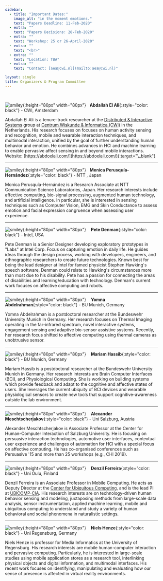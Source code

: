 ```yaml
---
sidebar:
  - title: "Important Dates:"
    image_alt: "in the moment emotions."
    text: "Papers Deadline: 11-Feb-2020"
  - extra: ""
    text: "Papers Decisions: 28-Feb-2020"
  - extra: ""
    text: "Workshop: 25 or 26-April-2020"
  - extra: ""
    text: "<br>"
  - extra: ""
    text: "Location: TBA"
  - extra: ""
    text: "Contact: [aea@cwi.nl](mailto:aea@cwi.nl)"

layout: single
title: Organizers & Program Committee
---
```


<!-- <img src="offis_photo_el_ali.jpg" width="200"> -->
<br>

![smiley](./assets/imgs/abdallah.jpg){:height="80px" width="80px"} &nbsp; **Abdallah El Ali**{:style="color: black"} - CWI, Amsterdam

Abdallah El Ali is a tenure-track researcher at the [Distributed & Interactive Systems](https://www.dis.cwi.nl/) group at [Centrum Wiskunde & Informatica (CWI)](https://www.cwi.nl/) in the Netherlands. His research focuses on focuses on human activity sensing and recognition, mobile and wearable interaction techniques, and multimodal interaction, unified by the goal of further understanding human behavior and emotion. He combines advances in HCI and machine learning to enable pervasive affect sensing in and beyond mobile interactions. Website: [https://abdoelali.com/](https://abdoelali.com/){:target="\_blank"}

---

![smiley](./assets/imgs/mon.jpg){:height="80px" width="80px"} &nbsp; **Monica Perusquía-Hernández**{:style="color: black"} - NTT , Japan

Monica Perusquía-Hernández is a Research Associate at NTT Communication Science Laboratories, Japan. Her research interests include affective computing, bio-signal processing, augmented human technology, and artificial intelligence. In particular, she is interested in sensing techniques such as Computer Vision, EMG and Skin Conductance to assess emotion and facial expression congruence when assessing user experience.

---

![smiley](./assets/imgs/pete.jpg){:height="80px" width="80px"} &nbsp;&nbsp; **Pete Denman**{:style="color: black"} - Intel, USA

Pete Denman is a Senior Designer developing exploratory prototypes in "Labs" at Intel Corp. Focus on capturing emotion in daily life. He guides ideas through the design process, working with developers, engineers, and ethnographic researchers to create future technologies. Known best for being the lead designer at Intel for famed physicist Stephen Hawking's speech software, Denman could relate to Hawking's circumstances more than most due to his disability. Pete has a passion for connecting the areas of disabilities and learning/education with technology. Denman's current work focuses on affective computing and robots.

---

![smiley](./assets/imgs/yomna.jpeg){:height="80px" width="80px"} &nbsp;&nbsp; **Yomna Abdelrahman**{:style="color: black"} - BU Munich, Germany

Yomna Abdelrahman is a postdoctoral researcher at the Bundeswehr University Munich in Germany. Her research focuses on Thermal Imaging operating in the far-infrared spectrum, novel interactive systems, engagement sensing and adaptive bio-sensor assistive systems. Recently, her research focus shifted to affective computing using thermal cameras as unobtrusive sensor.

---

![smiley](./assets/imgs/mariam.png){:height="80px" width="80px"} &nbsp;&nbsp; **Mariam Hassib**{:style="color: black"} - BU Munich, Germany

Mariam Hassib is a postdoctoral researcher at the Bundeswehr University Munich in Germany. Her research interests are Brain Computer Interfaces (BCI), and Physiological Computing. She is working on building systems which provide feedback and adapt to the cognitive and affective states of users. She leverages the current ubiquity of BCI devices and wearable physiological sensors to create new tools that support cognitive-awareness outside the lab environment.

---

![smiley](./assets/imgs/alexander.jpeg){:height="80px" width="80px"} &nbsp;&nbsp; **Alexander Meschtscherjakov**{:style="color: black"} - Uni Salzburg, Austria

Alexander Meschtscherjakov is Associate Professor at the Center for Human-Computer Interaction of Salzburg University. He is focusing on persuasive interaction technologies, automotive user interfaces, contextual user experience and challenges of automation for HCI with a special focus on affective computing. He has co-organised conferences such as Persuasive '15 and more than 25 workshops (e.g., CHI 2019).

---

![smiley](./assets/imgs/denzil.jpeg){:height="80px" width="80px"} &nbsp;&nbsp; **Denzil Ferreira**{:style="color: black"} - Uni Oulu, Finland

Denzil Ferreira is an Associate Professor in Mobile Computing. He acts as Deputy Director at the [Center for Ubiquitous Computing](http://ubicomp.oulu.fi), and is the lead PI at [UBICOMP-CIA]( https://www.ubicomp-cia.com). His research interests are on technology-driven human behavior sensing and modeling, juxtaposing methods from large-scale data analysis, sensor instrumentation, applied machine learning, mobile and ubiquitous computing to understand and study a variety of human behavioral and social phenomena in naturalistic settings.

---

![smiley](./assets/imgs/niels.jpeg){:height="80px" width="80px"} &nbsp;&nbsp; **Niels Henze**{:style="color: black"} - Uni Regensburg, Germany

Niels Henze is professor for Media Informatics at the University of Regensburg. His research interests are mobile human-computer interaction and pervasive computing. Particularly, he is interested in large-scale studies using mobile application stores as a research tool, interlinking physical objects and digital information, and multimodal interfaces. His recent work focuses on identifying, manipulating and evaluating how our sense of presence is affected in virtual reality environments.
